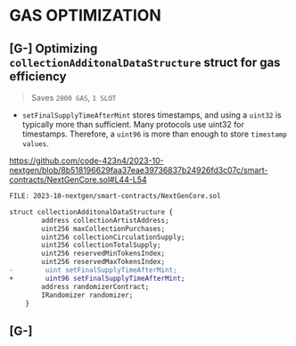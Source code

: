 # GAS OPTIMIZATION

##

## [G-] Optimizing ``collectionAdditonalDataStructure`` struct for gas efficiency

> Saves ``2000 GAS``, ``1 SLOT``

- ``setFinalSupplyTimeAfterMint`` stores timestamps, and using a ``uint32`` is typically more than sufficient. Many protocols use uint32 for timestamps. Therefore, a ``uint96`` is more than enough to store ``timestamp values``.

https://github.com/code-423n4/2023-10-nextgen/blob/8b518196629faa37eae39736837b24926fd3c07c/smart-contracts/NextGenCore.sol#L44-L54
 
```diff
FILE: 2023-10-nextgen/smart-contracts/NextGenCore.sol

struct collectionAdditonalDataStructure {
        address collectionArtistAddress;
        uint256 maxCollectionPurchases;
        uint256 collectionCirculationSupply;
        uint256 collectionTotalSupply;
        uint256 reservedMinTokensIndex;
        uint256 reservedMaxTokensIndex;
-        uint setFinalSupplyTimeAfterMint;
+        uint96 setFinalSupplyTimeAfterMint;
        address randomizerContract;
        IRandomizer randomizer;
    }

```

##

## [G-] 


